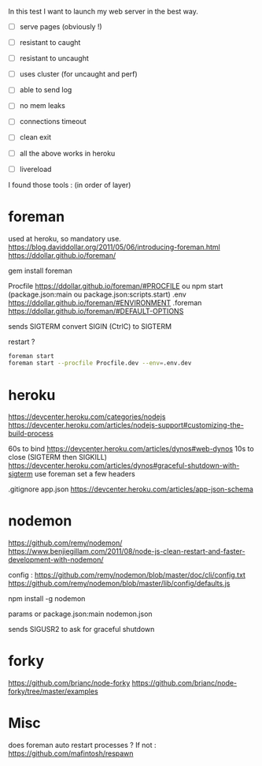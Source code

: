 In this test I want to launch my web server in the best way.

- [ ] serve pages (obviously !)
- [ ] resistant to caught
- [ ] resistant to uncaught
- [ ] uses cluster (for uncaught and perf)
- [ ] able to send log
- [ ] no mem leaks
- [ ] connections timeout
- [ ] clean exit
- [ ] all the above works in heroku
- [ ] livereload


I found those tools : (in order of layer)

foreman
=======
used at heroku, so mandatory use.
https://blog.daviddollar.org/2011/05/06/introducing-foreman.html
https://ddollar.github.io/foreman/

gem install foreman

Procfile       https://ddollar.github.io/foreman/#PROCFILE
   ou npm start (package.json:main ou package.json:scripts.start)
.env           https://ddollar.github.io/foreman/#ENVIRONMENT
.foreman       https://ddollar.github.io/foreman/#DEFAULT-OPTIONS

sends SIGTERM
convert SIGIN (CtrlC) to SIGTERM

restart ?

```bash
foreman start
foreman start --procfile Procfile.dev --env=.env.dev
```


heroku
======
https://devcenter.heroku.com/categories/nodejs
https://devcenter.heroku.com/articles/nodejs-support#customizing-the-build-process

60s to bind https://devcenter.heroku.com/articles/dynos#web-dynos
10s to close (SIGTERM then SIGKILL) https://devcenter.heroku.com/articles/dynos#graceful-shutdown-with-sigterm
use foreman
set a few headers

.gitignore
app.json      https://devcenter.heroku.com/articles/app-json-schema


nodemon
=======
https://github.com/remy/nodemon/
https://www.benjiegillam.com/2011/08/node-js-clean-restart-and-faster-development-with-nodemon/

config :
https://github.com/remy/nodemon/blob/master/doc/cli/config.txt
https://github.com/remy/nodemon/blob/master/lib/config/defaults.js

npm install -g nodemon

params or package.json:main
nodemon.json

sends SIGUSR2 to ask for graceful shutdown


forky
=====
https://github.com/brianc/node-forky
https://github.com/brianc/node-forky/tree/master/examples


Misc
====
does foreman auto restart processes ? If not :
https://github.com/mafintosh/respawn

